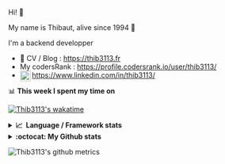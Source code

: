 Hi! 👋

My name is Thibaut, alive since 1994 🍷

I'm a backend developper

-   📝 CV / Blog : https://thib3113.fr
-   My codersRank : https://profile.codersrank.io/user/thib3113/
-   <a href="https://www.linkedin.com/in/thib3113/"><img align="left" alt="Thib3113's Linkedin" width="21px" src="https://raw.githubusercontent.com/peterthehan/peterthehan/master/assets/linkedin.svg" /></a> https://www.linkedin.com/in/thib3113/

📊 **This week I spent my time on**

[![Thib3113's wakatime](https://github-readme-stats.vercel.app/api/wakatime?username=thib3113&layout=default&theme=dracula&langs_count=6&hide_title=true&hide_border=true)](https://wakatime.com/@thib3113)

<details>
  <summary><b>📈&nbsp;&nbsp;Language&nbsp;/&nbsp;Framework stats</b></summary>
  <br/>  
  <a href='https://profile.codersrank.io/user/thib3113/'>
  <img src='http://cr-skills-chart-widget.azurewebsites.net/api/api?username=thib3113&padding=30&skills=php,batchfile,javascript,less,mysql,reactjs,scss,shell,typescript,vue'>
  </a>
</details>

<details>
  <summary><b>:octocat: My Github stats</b></summary>
  <br/>  
  
  <img src="https://github-readme-stats.vercel.app/api?username=thib3113&theme=dracula&show_icons=true&" alt="Thib3113's GitHub stats" />

<!--START_SECTION:activity-->

1. 🎉 Merged PR [#4](https://github.com/thib3113/node-crowdsec/pull/4) in [thib3113/node-crowdsec](https://github.com/thib3113/node-crowdsec)
2. 🎉 Merged PR [#3](https://github.com/thib3113/node-crowdsec/pull/3) in [thib3113/node-crowdsec](https://github.com/thib3113/node-crowdsec)
3. 💪 Opened PR [#3](https://github.com/thib3113/node-crowdsec/pull/3) in [thib3113/node-crowdsec](https://github.com/thib3113/node-crowdsec)
4. ❗ Opened issue [#52](https://github.com/jkroso/parse-duration/issues/52) in [jkroso/parse-duration](https://github.com/jkroso/parse-duration)
5. 🎉 Merged PR [#1548](https://github.com/centreon/centreon/pull/1548) in [centreon/centreon](https://github.com/centreon/centreon)
 <!--END_SECTION:activity-->

</details>

![Thib3113's github metrics](https://gist.githubusercontent.com/thib3113/83a96e16f8bca103f1b0e376186c66ec/raw/github-metrics.svg)
